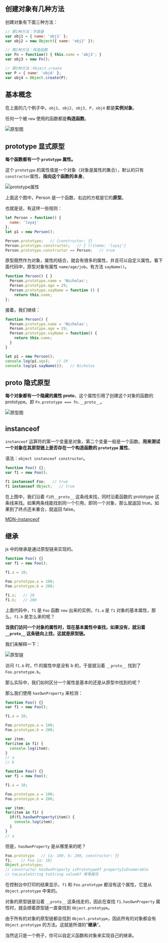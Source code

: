 ## 创建对象有几种方法

创建对象有下面三种方法：

```js
// 第1种方法：字面量
var obj1 = { name: 'obj1' };   
var obj2 = new Object({ name: 'obj2' });  

// 第2种方法：构造函数
var Fn = function() { this.name = 'obj3'; }
var obj3 = new Fn();                      

// 第3种方法：Object.create
var P = { name: 'obj4' };
var obj4 = Object.create(P);
```

## 基本概念

在上面的几个例子中，`obj1, obj2, obj3, P, obj4` 都是**实例对象**。

任何一个被 `new` 使用的函数都是**构造函数**。

![原型图](http://p8inmak9c.bkt.clouddn.com/proto%E5%9B%BE.png)

## prototype 显式原型

**每个函数都有一个 `prototype` 属性。**

这个 `prototype` 的属性值是一个对象（对象是属性的集合），默认的只有`constructor`属性，**指向这个函数的本身**。

![prototype属性](http://p8inmak9c.bkt.clouddn.com/prototype1.png)

上面这个图中，Person 是一个函数，右边的方框是它的**原型**。

也就是说，有这样一些规则：
```js
let Person = function() { 
  name: 'luyaj'
};
let p1 = new Person();

Person.prototype;   // {constructor: ƒ}
Person.prototype.constructor;   // ƒ (){name: 'luyaj'}
Person.prototype.constructor == Person;   // true
```

原型既然作为对象，属性的结合，就会有很多的属性，并且可以自定义属性。看下面代码中，原型对象有属性 `name/age/job`，有方法 `sayName()`。

```js
function Person() { }
  Person.prototype.name = 'Nicholas';
  Person.prototype.age = 29;
  Person.prototype.sayName = function () {
    return this.name;
};
```

接着，我们继续：

```js
function Person() {
  Person.prototype.name = 'Nicholas';
  Person.prototype.age = 29;  
  Person.prototype.sayName = function() {
    return this.name;
  }
}

let p1 = new Person();
console.log(p1.age);   // 29
console.log(p1.sayName());   // Nicholas
```

## __proto__ 隐式原型

**每个对象都有一个隐藏的属性 __proto__**，这个属性引用了创建这个对象的函数的prototype。即 `Fn.prototype === fn.__proto__`。

![原型图](http://p8inmak9c.bkt.clouddn.com/proto.png)

## instanceof

`instanceof` 运算符的第一个变量是对象，第二个变量一般是一个函数。**用来测试一个对象在其原型链上是否存在一个构造函数的 `prototype` 属性**。

语法：`object instanceof constructor`。

```js
function Foo() {};
var f1 = new Foo();

f1 instanceof Foo;   // true
f1 instanceof Object;   // true
```

在上图中，我们沿着 `f1的__proto__` 这条线来找，同时沿着函数的 prototype 这条线来找。如果两条线能找到同一个引用，即同一个对象，那么就返回 true。如果到了终点还未重合，就返回 false。

[MDN-instanceof](https://developer.mozilla.org/zh-CN/docs/Web/JavaScript/Reference/Operators/instanceof)

## 继承

js 中的继承是通过原型链来实现的。

```js
function Foo() {}
var f1 = new Foo();

f1.a = 10;

Foo.prototype.a = 100;
Foo.prototype.b = 200;

f1.a;   // 10
f1.b;   // 200
```

上面代码中，`f1` 是 `Foo` 函数 `new` 出来的实例，`f1.a` 是 `f1` 对象的基本属性，那么，`f1.b` 是怎么来的呢？

**当我们访问一个对象的属性时，现在基本属性中查找，如果没有，就沿着 `__proto__` 这条链向上找，这就是原型链。**

我们来解释一下：

![原型链](http://p8inmak9c.bkt.clouddn.com/%E5%8E%9F%E5%9E%8B%E9%93%BE.png)

访问 `f1.b` 时，f1 的属性中是没有 b 的，于是就沿着 `__proto__` 找到了 `Foo.prototype.b`。

那么实际中，我们如何区分一个属性是基本的还是从原型中找到的呢？

那么我们使用 `hasOwnProperty` 来检测：

```js
function Foo() {}
var f1 = new Foo();

f1.a = 10;

Foo.prototype.a = 100;
Foo.prototype.b = 200;

var item;
for(item in f1) {
  console.log(item);
}
// a
// b
```

```js
function Foo() {}
var f1 = new Foo();

f1.a = 10;

Foo.prototype.a = 100;
Foo.prototype.b = 200;

var item;
for(item in f1) {
  if(f1.hasOwnProperty(item)) {
    console.log(item);
  }
}
// a
```

但是，`hasOwnProperty` 是从哪里来的呢？

```js
Foo.prototype   // {a: 100, b: 200, constructor: ƒ}
f1;    // Foo {a: 10}
Object.prototype;
// constructor hasOwnProperty isPrototypeOf propertyIsEnumerable
// toLocaleString toString valueOf 等等属性

```

在控制台中打印的结果显示，`f1` 和 `Foo.prototype` 都没有这个属性，它是从 `Object.prototype` 中来的。

对象的原型链是沿着 `__proto__` 这条线走的，因此在查找 `f1.hasOwnProperty` 属性时，就会顺着原型链一直查找到 `Object.prototype`。

由于所有的对象的原型链都会找到 `Object.prototype`，因此所有的对象都会有 `Object.prototype` 的方法。这就是所谓的“**继承**”。

当然这只是一个例子，你可以自定义函数和对象来实现自己的继承。
